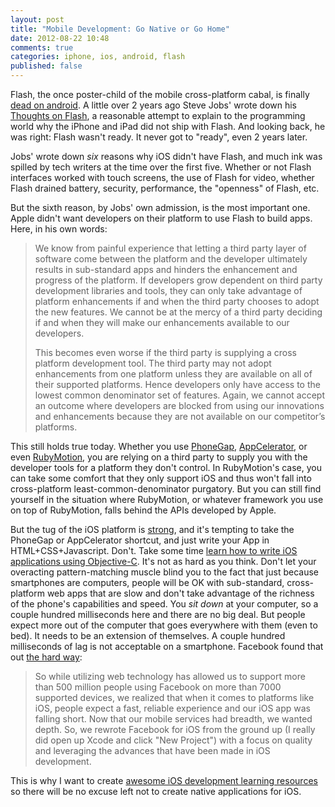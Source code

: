 ```yaml
---
layout: post
title: "Mobile Development: Go Native or Go Home"
date: 2012-08-22 10:48
comments: true
categories: iphone, ios, android, flash
published: false
---
```


Flash, the once poster-child of the mobile cross-platform cabal, is finally [dead on android][flash].  A little over 2 years ago Steve Jobs' wrote down his [Thoughts on Flash][thoughts], a reasonable attempt to explain to the programming world why the iPhone and iPad did not ship with Flash.  And looking back, he was right: Flash wasn't ready.  It never got to "ready", even 2 years later.  

Jobs' wrote down *six* reasons why iOS didn't have Flash, and much ink was spilled by tech writers at the time over the first five.  Whether or not Flash interfaces worked with touch screens, the use of Flash for video, whether Flash drained battery, security, performance, the "openness" of Flash, etc.

But the sixth reason, by Jobs' own admission, is the most important one.  Apple didn't want developers on their platform to use Flash to build apps.  Here, in his own words:

> We know from painful experience that letting a third party layer of software come between the platform and the developer ultimately results in sub-standard apps and hinders the enhancement and progress of the platform. If developers grow dependent on third party development libraries and tools, they can only take advantage of platform enhancements if and when the third party chooses to adopt the new features. We cannot be at the mercy of a third party deciding if and when they will make our enhancements available to our developers.
>
> This becomes even worse if the third party is supplying a cross platform development tool. The third party may not adopt enhancements from one platform unless they are available on all of their supported platforms. Hence developers only have access to the lowest common denominator set of features. Again, we cannot accept an outcome where developers are blocked from using our innovations and enhancements because they are not available on our competitor’s platforms.

This still holds true today.  Whether you use [PhoneGap][gap], [AppCelerator][appcel], or even [RubyMotion][motion], you are relying on a third party to supply you with the developer tools for a platform they don't control.  In RubyMotion's case, you can take some comfort that they only support iOS and thus won't fall into cross-platform least-common-denominator purgatory.  But you can still find yourself in the situation where RubyMotion, or whatever framework you use on top of RubyMotion, falls behind the APIs developed by Apple.  

But the tug of the iOS platform is [strong](http://www.inquisitr.com/252304/apple-announces-30-billion-app-downloads-5-billion-paid-to-developers/), and it's tempting to take the PhoneGap or AppCelerator shortcut, and just write your App in HTML+CSS+Javascript.  Don't.  Take some time [learn how to write iOS applications using Objective-C][kick].  It's not as hard as you think.  Don't let your overacting pattern-matching muscle blind you to the fact that just because smartphones are computers, people will be OK with sub-standard, cross-platform web apps that are slow and don't take advantage of the richness of the phone's capabilities and speed.  You *sit down* at your computer, so a couple hundred milliseconds here and there are no big deal.  But people expect more out of the computer that goes everywhere with them (even to bed).  It needs to be an extension of themselves.  A couple hundred milliseconds of lag is not acceptable on a smartphone.  Facebook found that out [the hard way][fb]:

> So while utilizing web technology has allowed us to support more than 500 million people using Facebook on more than 7000 supported devices, we realized that when it comes to platforms like iOS, people expect a fast, reliable experience and our iOS app was falling short. Now that our mobile services had breadth, we wanted depth. So, we rewrote Facebook for iOS from the ground up (I really did open up Xcode and click "New Project") with a focus on quality and leveraging the advances that have been made in iOS development.

This is why I want to create [awesome iOS development learning resources][kick] so there will be no excuse left not to create native applications for iOS.

[flash]: http://blogs.adobe.com/flashplayer/2012/06/flash-player-and-android-update.html
[thoughts]: http://www.apple.com/hotnews/thoughts-on-flash/
[appcel]: http://www.appcelerator.com/
[gap]: http://phonegap.com/
[motion]: http://www.rubymotion.com/
[fb]: https://www.facebook.com/notes/facebook-engineering/under-the-hood-rebuilding-facebook-for-ios/10151036091753920
[kick]: http://www.kickstarter.com/projects/eallam/try-ios-iphone-app-development-course